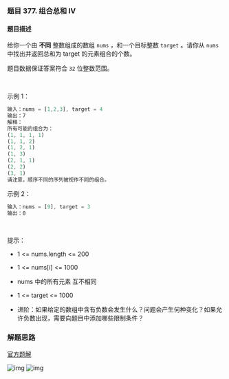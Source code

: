 ### 题目 377. 组合总和 Ⅳ
#### 题目描述
给你一个由 **不同** 整数组成的数组 `nums` ，和一个目标整数 `target` 。请你从 `nums` 中找出并返回总和为 target 的元素组合的个数。

题目数据保证答案符合 `32` 位整数范围。

 

示例 1：

```js
输入：nums = [1,2,3], target = 4
输出：7
解释：
所有可能的组合为：
(1, 1, 1, 1)
(1, 1, 2)
(1, 2, 1)
(1, 3)
(2, 1, 1)
(2, 2)
(3, 1)
请注意，顺序不同的序列被视作不同的组合。
```
示例 2：

```js
输入：nums = [9], target = 3
输出：0
```
 

提示：

- 1 <= nums.length <= 200
- 1 <= nums[i] <= 1000
- nums 中的所有元素 互不相同
- 1 <= target <= 1000
 

- 进阶：如果给定的数组中含有负数会发生什么？问题会产生何种变化？如果允许负数出现，需要向题目中添加哪些限制条件？

### 解题思路
[官方题解](https://leetcode-cn.com/problems/combination-sum-iv/solution/zu-he-zong-he-iv-by-leetcode-solution-q8zv/)


![img](377-1.png)
![img](377-2.png)
